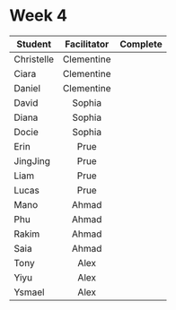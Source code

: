 # Week 4

| Student | Facilitator | Complete |
| ------- | :---------: | :------: |
| Christelle |  Clementine         |       ️   |
| Ciara |   Clementine             |          |
| Daniel |   Clementine              |  ️        |
| David |      Sophia        |          |
| Diana |   Sophia            |      ️    |
| Docie |   Sophia             |         |
| Erin |     Prue          |        |
| JingJing |  Prue              |      |
| Liam |     Prue           |    |
| Lucas |     Prue           |      |
| Mano |    Ahmad            |       |
| Phu |      Ahmad          |     |
| Rakim |    Ahmad             |       |
| Saia |     Ahmad           |      |
| Tony |     Alex           |       |
| Yiyu |     Alex           |     |
| Ysmael |  Alex              |     |
